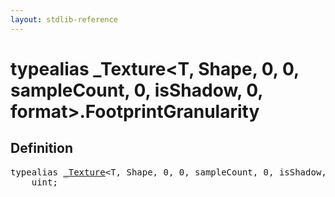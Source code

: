 ```yaml
---
layout: stdlib-reference
---
```


# typealias \_Texture\<T, Shape, 0, 0, sampleCount, 0, isShadow, 0, format\>\.FootprintGranularity

## Definition

<pre>
<span class='code_keyword'>typealias</span> <a href="/stdlib-reference/types/Texture/index" class="code_type">_Texture</a>&lt;<span class="code_type">T</span>, Shape, 0, 0, sampleCount, 0, isShadow, 0, format&gt;.<a href="/stdlib-reference/types/Texture/FootprintGranularity" class="code_type">FootprintGranularity</a> = 
    <span class="code_keyword">uint</span>;
</pre>

